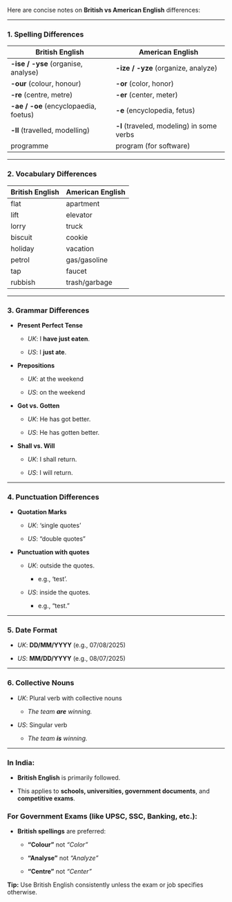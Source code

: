 
Here are concise notes on **British vs American English** differences:

---

### 1. **Spelling Differences**

| British English                       | American English                          |
| ------------------------------------- | ----------------------------------------- |
| **-ise / -yse** (organise, analyse)   | **-ize / -yze** (organize, analyze)       |
| **-our** (colour, honour)             | **-or** (color, honor)                    |
| **-re** (centre, metre)               | **-er** (center, meter)                   |
| **-ae / -oe** (encyclopaedia, foetus) | **-e** (encyclopedia, fetus)              |
| **-ll** (travelled, modelling)        | **-l** (traveled, modeling) in some verbs |
| programme                             | program (for software)                    |

---

### 2. **Vocabulary Differences**

|British English|American English|
|---|---|
|flat|apartment|
|lift|elevator|
|lorry|truck|
|biscuit|cookie|
|holiday|vacation|
|petrol|gas/gasoline|
|tap|faucet|
|rubbish|trash/garbage|

---

### 3. **Grammar Differences**

- **Present Perfect Tense**
    
    - _UK_: I **have just eaten**.
        
    - _US_: I **just ate**.
        
- **Prepositions**
    
    - _UK_: at the weekend
        
    - _US_: on the weekend
        
- **Got vs. Gotten**
    
    - _UK_: He has got better.
        
    - _US_: He has gotten better.
        
- **Shall vs. Will**
    
    - _UK_: I shall return.
        
    - _US_: I will return.
        

---

### 4. **Punctuation Differences**

- **Quotation Marks**
    
    - _UK_: ‘single quotes’
        
    - _US_: “double quotes”
        
- **Punctuation with quotes**
    
    - _UK_: outside the quotes.
        
        - e.g., ‘test’.
            
    - _US_: inside the quotes.
        
        - e.g., “test.”
            

---

### 5. **Date Format**

- _UK_: **DD/MM/YYYY** (e.g., 07/08/2025)
    
- _US_: **MM/DD/YYYY** (e.g., 08/07/2025)
    

---

### 6. **Collective Nouns**

- _UK_: Plural verb with collective nouns
    
    - _The team **are** winning._
        
- _US_: Singular verb
    
    - _The team **is** winning._
        

---

### In India:

- **British English** is primarily followed.
    
- This applies to **schools, universities, government documents**, and **competitive exams**.
    

### For Government Exams (like UPSC, SSC, Banking, etc.):

- **British spellings** are preferred:
    
    - **“Colour”** not _“Color”_
        
    - **“Analyse”** not _“Analyze”_
        
    - **“Centre”** not _“Center”_
        

**Tip:** Use British English consistently unless the exam or job specifies otherwise.